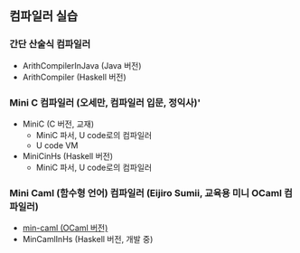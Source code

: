 ## 컴파일러 실습 

### 간단 산술식 컴파일러 
 - ArithCompilerInJava (Java 버전)
 - ArithCompiler (Haskell 버전)

### Mini C 컴파일러 (오세만, 컴파일러 입문, 정익사)'
 - MiniC (C 버전, 교재)
   * MiniC 파서, U code로의 컴파일러
   * U code VM
 - MiniCinHs (Haskell 버전)
   * MiniC 파서, U code로의 컴파일러 
   
### Mini Caml (함수형 언어) 컴파일러 (Eijiro Sumii, 교육용 미니 OCaml 컴파일러)
 - [min-caml (OCaml 버전)](https://github.com/esumii/min-caml)
 - MinCamlInHs (Haskell 버전, 개발 중)

